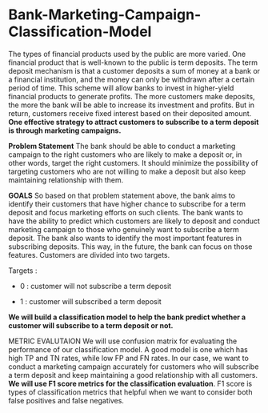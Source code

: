# Bank-Marketing-Campaign-Classification-Model
The types of financial products used by the public are more varied. One financial product that is well-known to the public is term deposits. The term deposit mechanism is that a customer deposits a sum of money at a bank or a financial institution, and the money can only be withdrawn after a certain period of time. This scheme will allow banks to invest in higher-yield financial products to generate profits. The more customers make deposits, the more the bank will be able to increase its investment and profits. But in return,  customers receive fixed interest based on their deposited amount. **One effective strategy to attract customers to subscribe to a term deposit is through marketing campaigns.**

**Problem Statement**
The bank should be able to conduct a marketing campaign to the right customers who are likely to make a deposit or, in other words, target the right customers. It should minimize the possibility of targeting customers who are not willing to make a deposit but also keep maintaining relationship with them.

**GOALS**
So based on that problem statement above, the bank aims to identify their customers that have higher chance to subscribe for a term deposit and focus marketing efforts on such clients. The bank wants to have the ability to predict which customers are likely to deposit and conduct marketing campaign to those who genuinely want to subscribe a term deposit. The bank also wants to identify the most important features in subscribing deposits. This way, in the future, the bank can focus on those features. Customers are divided into two targets.
 
Targets :  
*   0 : customer will not subscribe a term deposit
    
*   1 : customer will subscribed a term deposit

**We will build a classification model to help the bank predict whether a customer will subscribe to a term deposit or not.**

METRIC EVALUTAION
We will use confusion matrix for evaluating the performance of our classification model. A good model is one which has high TP and TN rates, while low FP and FN rates. In our case, we want to conduct a marketing campaign accurately for customers who will subscribe a term deposit and keep maintaining a good relationship with all customers. **We will use F1 score metrics for the classification evaluation**. F1 score is types of classification metrics that helpful when we want to consider both false positives and false negatives.
